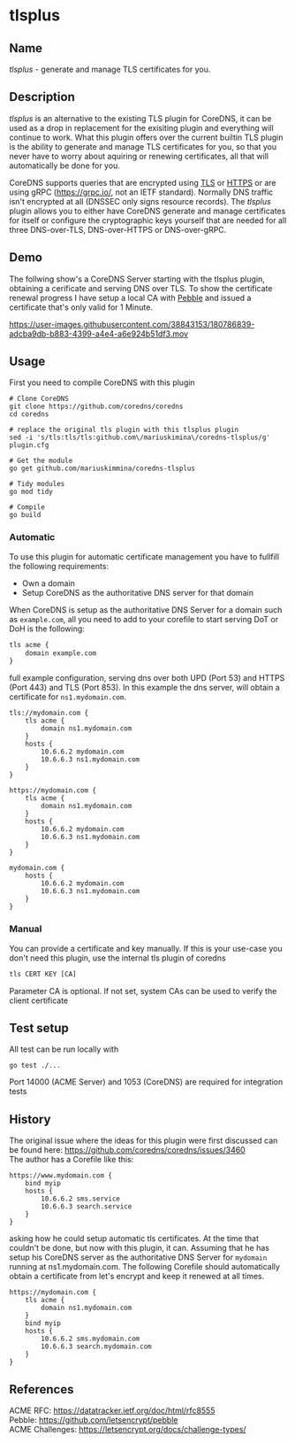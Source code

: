 # tlsplus

## Name

*tlsplus* - generate and manage TLS certificates for you.

## Description

*tlsplus* is an alternative to the existing TLS plugin for CoreDNS, it can be used as a drop in replacement for the exisiting plugin and everything will continue to work.
What this plugin offers over the current builtin TLS plugin is the ability to generate and manage TLS certificates for you, so that you never have to worry about aquiring or renewing certificates,
all that will automatically be done for you.

CoreDNS supports queries that are encrypted using [TLS](https://datatracker.ietf.org/doc/html/rfc7858) or [HTTPS](https://datatracker.ietf.org/doc/html/rfc8484)
or are using gRPC (https://grpc.io/, not an IETF standard). Normally DNS traffic isn't encrypted at all (DNSSEC only signs resource records).
The *tlsplus* plugin allows you to either have CoreDNS generate and manage certificates for itself or configure the cryptographic keys yourself that are needed for all three
DNS-over-TLS, DNS-over-HTTPS or DNS-over-gRPC.

## Demo

The follwing show's a CoreDNS Server starting with the tlsplus plugin, obtaining a cerificate and serving DNS over TLS. 
To show the certificate renewal progress I have setup a local CA with [Pebble][Pebble] and issued a certificate that's only valid for 1 Minute.

https://user-images.githubusercontent.com/38843153/180786839-adcba9db-b883-4399-a4e4-a6e924b51df3.mov

## Usage

First you need to compile CoreDNS with this plugin

```
# Clone CoreDNS
git clone https://github.com/coredns/coredns
cd coredns

# replace the original tls plugin with this tlsplus plugin
sed -i 's/tls:tls/tls:github.com\/mariuskimina\/coredns-tlsplus/g' plugin.cfg

# Get the module
go get github.com/mariuskimmina/coredns-tlsplus

# Tidy modules
go mod tidy

# Compile
go build
```


### Automatic

To use this plugin for automatic certificate management you have to fullfill the following requirements:
* Own a domain
* Setup CoreDNS as the authoritative DNS server for that domain

When CoreDNS is setup as the authoritative DNS Server for a domain such as `example.com`, all you need to add to your corefile to start serving DoT or DoH is the following:

~~~ txt
tls acme {
    domain example.com
}
~~~

full example configuration, serving dns over both UPD (Port 53) and HTTPS (Port 443) and TLS (Port 853). 
In this example the dns server, will obtain a certificate for `ns1.mydomain.com`.

```
tls://mydomain.com {
    tls acme {
        domain ns1.mydomain.com
    }
    hosts {
        10.6.6.2 mydomain.com
        10.6.6.3 ns1.mydomain.com
    }
}

https://mydomain.com {
    tls acme {
        domain ns1.mydomain.com
    }
    hosts {
        10.6.6.2 mydomain.com
        10.6.6.3 ns1.mydomain.com
    }
}

mydomain.com {
    hosts {
        10.6.6.2 mydomain.com
        10.6.6.3 ns1.mydomain.com
    }
}
```


### Manual
You can provide a certificate and key manually. If this is your use-case you don't need this plugin, use the internal tls plugin of coredns

~~~ txt
tls CERT KEY [CA]
~~~

Parameter CA is optional. If not set, system CAs can be used to verify the client certificate

## Test setup

All test can be run locally with

```
go test ./...
```

Port 14000 (ACME Server) and 1053 (CoreDNS) are required for integration tests


## History

The original issue where the ideas for this plugin were first discussed can be found here: https://github.com/coredns/coredns/issues/3460  
The author has a Corefile like this:

```
https://www.mydomain.com {
    bind myip
    hosts {
        10.6.6.2 sms.service
        10.6.6.3 search.service
    }
}
```

asking how he could setup automatic tls certificates. At the time that couldn't be done, but now with this plugin, it can.
Assuming that he has setup his CoreDNS server as the authoritative DNS Server for `mydomain` running at ns1.mydomain.com.
The following Corefile should automatically obtain a certificate from let's encrypt and keep it renewed at all times.

```
https://mydomain.com {
    tls acme {
        domain ns1.mydomain.com
    }
    bind myip
    hosts {
        10.6.6.2 sms.mydomain.com
        10.6.6.3 search.mydomain.com
    }
}
```

## References
ACME RFC: https://datatracker.ietf.org/doc/html/rfc8555  
Pebble: https://github.com/letsencrypt/pebble  
ACME Challenges: https://letsencrypt.org/docs/challenge-types/  

[ACME]: https://datatracker.ietf.org/doc/html/rfc8555
[Let's Encrypt]: https://letsencrypt.org/
[client-server]: https://en.wikipedia.org/wiki/Client%E2%80%93server_model
[Pebble]: https://github.com/letsencrypt/pebble

